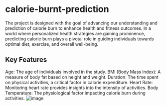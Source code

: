 # calorie-burnt-prediction
The project is designed with the goal of advancing our understanding and prediction of calorie burn to enhance health and fitness outcomes. In a world where personalized health strategies are gaining prominence, predicting calorie burn plays a pivotal role in guiding individuals towards optimal diet, exercise, and overall well-being. 

## Key Features
Age: The age of individuals involved in the study.
BMI (Body Mass Index): A measure of body fat based on height and weight.
Duration: The time spent on physical activities, a critical factor in calorie expenditure.
Heart Rate: Monitoring heart rate provides insights into the intensity of activities.
Body Temperature: The physiological factor impacting calorie burn during activities.
![image](https://github.com/riya79/calorie-burnt-prediction/assets/115142419/0d274dee-2a9e-4ef0-a32f-7a567a8e5b31)

